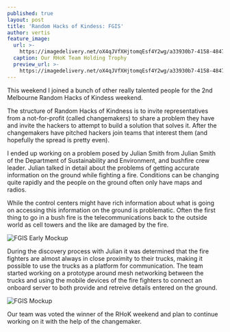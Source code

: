 ```yaml
---
published: true
layout: post
title: 'Random Hacks of Kindess: FGIS'
author: vertis
feature_image:
  url: >-
    https://imagedelivery.net/oX4qJVfXHjtomqEsf4Y2wg/a33930b7-4158-4847-9e39-0d4caadf5f00/w=800
  caption: Our RHoK Team Holding Trophy
  preview_url: >-
    https://imagedelivery.net/oX4qJVfXHjtomqEsf4Y2wg/a33930b7-4158-4847-9e39-0d4caadf5f00/w=450
---
```



This weekend I joined a bunch of other really talented people for the 2nd Melbourne Random Hacks of Kindess weekend.

The structure of Random Hacks of Kindness is to invite representatives from a not-for-profit (called changemakers) to share a problem they have and invite the hackers to attempt to build a solution that solves it. After the changemakers have pitched hackers join teams that interest them (and hopefully the spread is pretty even).

I ended up working on a problem posed by Julian Smith from Julian Smith of the Department of Sustainability and Environment, and bushfire crew leader. Julian talked in detail about the problems of getting accurate information on the ground while fighting a fire. Conditions can be changing quite rapidly and the people on the ground often only have maps and radios.

While the control centers might have rich information about what is going on accessing this information on the ground is problematic. Often the first thing to go in a bush fire is the telecommunications back to the outside world as cell towers and the like are damaged by the fire.

![FGIS Early Mockup](https://imagedelivery.net/oX4qJVfXHjtomqEsf4Y2wg/502af3d5-9a68-45ff-c2a5-be6f59440f00/w=800)

During the discovery process with Julian it was determined that the fire fighters are almost always in close proximity to their trucks, making it possible to use the trucks as a platform for communication. The team started working on a prototype around mesh networking between the trucks and using the mobile devices of the fire fighters to connect an onboard server to both provide and retreive details entered on the ground.

![FGIS Mockup](https://imagedelivery.net/oX4qJVfXHjtomqEsf4Y2wg/3a8d0259-1345-449c-5134-314b776f4f00/w=800)

Our team was voted the winner of the RHoK weekend and plan to continue working on it with the help of the changemaker.